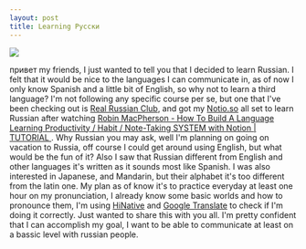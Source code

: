 ```yaml
---
layout: post
title: Learning Русски
---
```


![](https://cdn.cfr.org/sites/default/files/styles/full_width_xl/public/image/2020/04/RTS376YJ.jpg)

привет my friends, I just wanted to tell you that I decided to learn Russian. I felt that it would be nice to the languages I can communicate in, as of now I only know Spanish and a little bit of English, so why not to learn a third language?
I'm not following any specific course per se, but one that I've been checking out is [Real Russian Club](https://www.youtube.com/channel/UCyJznKYS9kkP7RWWq3YAbFw), and got my [Notio.so](https://notion.so) all set to learn Russian after watching [Robin MacPherson - How To Build A Language Learning Productivity / Habit / Note-Taking SYSTEM with Notion | TUTORIAL
](https://www.youtube.com/watch?v=Ec5tLVeZrFM).
Why Russian you may ask, well I'm planning on going on vacation to Russia, off course I could get around using English, but what would be the fun of it?
Also I saw that Russian different from English and other languages it's written as it sounds most like Spanish. I was also interested in Japanese, and Mandarin, but their alphabet it's too different from the latin one.
My plan as of know it's to practice everyday at least one hour on my pronunciation, I already know some basic worlds and how to pronounce them, I'm using [HiNative](https://hinative.com) and [Google Translate](https://translate.google.com) to check if I'm doing it correctly.
Just wanted to share this with you all. I'm pretty confident that I can accomplish my goal, I want to be able to communicate at least on a bassic level with russian people.
